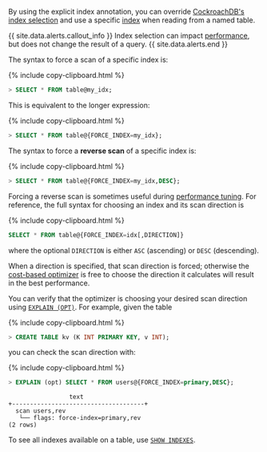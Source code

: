 By using the explicit index annotation, you can override [CockroachDB's index selection](https://www.cockroachlabs.com/blog/index-selection-cockroachdb-2/) and use a specific [index](indexes.html) when reading from a named table.

{{ site.data.alerts.callout_info }}
Index selection can impact [performance](performance-best-practices-overview.html), but does not change the result of a query.
{{ site.data.alerts.end }}

The syntax to force a scan of a specific index is:

{%  include copy-clipboard.html %}
~~~ sql
> SELECT * FROM table@my_idx;
~~~

This is equivalent to the longer expression:

{%  include copy-clipboard.html %}
~~~ sql
> SELECT * FROM table@{FORCE_INDEX=my_idx};
~~~

The syntax to force a **reverse scan** of a specific index is:

{%  include copy-clipboard.html %}
~~~ sql
> SELECT * FROM table@{FORCE_INDEX=my_idx,DESC};
~~~

Forcing a reverse scan is sometimes useful during [performance tuning](performance-best-practices-overview.html). For reference, the full syntax for choosing an index and its scan direction is

{%  include copy-clipboard.html %}
~~~ sql
SELECT * FROM table@{FORCE_INDEX=idx[,DIRECTION]}
~~~

where the optional `DIRECTION` is either `ASC` (ascending) or `DESC` (descending).

When a direction is specified, that scan direction is forced; otherwise the [cost-based optimizer](cost-based-optimizer.html) is free to choose the direction it calculates will result in the best performance.

You can verify that the optimizer is choosing your desired scan direction using [`EXPLAIN (OPT)`](explain.html#opt-option). For example, given the table

{%  include copy-clipboard.html %}
~~~ sql
> CREATE TABLE kv (K INT PRIMARY KEY, v INT);
~~~

you can check the scan direction with:

{%  include copy-clipboard.html %}
~~~ sql
> EXPLAIN (opt) SELECT * FROM users@{FORCE_INDEX=primary,DESC};
~~~

~~~
                 text
+-------------------------------------+
  scan users,rev
   └── flags: force-index=primary,rev
(2 rows)
~~~

To see all indexes available on a table, use [`SHOW INDEXES`](show-index.html).
